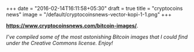 +++
date = "2016-02-14T16:11:58+05:30"
draft = true
title = "cryptocoins news"
image = "/default/cryptocoinsnews-vector-kopi-1-1.png" 
+++

**https://www.cryptocoinsnews.com/bitcoin-images/**. 


*I’ve compiled some of the most astonishing Bitcoin images that I could find under the Creative Commons license. Enjoy!* 